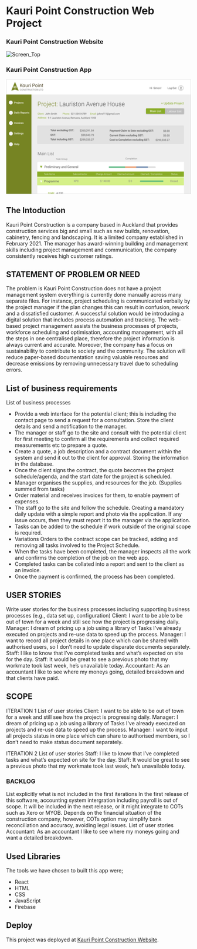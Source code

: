 # Kauri Point Construction Web Project

### Kauri Point Construction Website
![Screen_Top](https://github.com/Masamist/KauriPointConstruction/blob/main/src/assets/kpc-web.png=300x)

### Kauri Point Construction App
![Screen_Top](https://github.com/Masamist/KauriPointConstruction/blob/main/src/assets/kpc-app.png)

## The Intoduction

Kauri Point Construction is a company based in Auckland that provides construction services big and small such as new builds, renovation, cabinetry, fencing and landscaping. It is a limited company established in February 2021. The manager has award-winning building and management skills including project management and communication, the company consistently receives high customer ratings.

## STATEMENT OF PROBLEM OR NEED
The problem is Kauri Point Construction does not have a project management system everything is currently done manually across many separate files. For instance, project scheduling is communicated verbally by the project manager if the plan changes this can result in confusion, rework and a dissatisfied customer. 
A successful solution would be introducing a digital solution that includes process automation and tracking. The web-based project management assists the business processes of projects, workforce scheduling and optimisation, accounting management, with all the steps in one centralised place, therefore the project information is always current and accurate. Moreover, the company has a focus on sustainability to contribute to society and the community. The solution will reduce paper-based documentation saving valuable resources and decrease emissions by removing unnecessary travel due to scheduling errors.


## List of business requirements

List of business processes
-	Provide a web interface for the potential client; this is including the contact page to send a request for a consultation. Store the client details and send a notification to the manager.
-	The manager or staff go to the site and consult with the potential client for first meeting to confirm all the requirements and collect required measurements etc to prepare a quote.
-	Create a quote, a job description and a contract document within the system and send it out to the client for approval. Storing the information in the database.
-	Once the client signs the contract, the quote becomes the project schedule/agenda, and the start date for the project is scheduled.
-	Manager organises the supplies, and resources for the job. (Supplies summed from tasks)
-	Order material and receives invoices for them, to enable payment of expenses.
-	The staff go to the site and follow the schedule. Creating a mandatory daily update with a simple report and photo via the application. If any issue occurs, then they must report it to the manager via the application.
-	Tasks can be added to the schedule if work outside of the original scope is required.
-	Variations Orders to the contract scope can be tracked, adding and removing all tasks involved to the Project Schedule.
-	When the tasks have been completed, the manager inspects all the work and confirms the completion of the job on the web app.
-	Completed tasks can be collated into a report and sent to the client as an invoice.
-	Once the payment is confirmed, the process has been completed.


## USER STORIES

Write user stories for the business processes including supporting business processes (e.g., data set up, configuration)
Client: I want to be able to be out of town for a week and still see how the project is progressing daily.
Manager: I dream of pricing up a job using a library of Tasks I've already executed on projects and re-use data to speed up the process.
Manager: I want to record all project details in one place which can be shared with authorised users, so I don’t need to update disparate documents separately.
Staff: I like to know that I’ve completed tasks and what’s expected on site for the day.
Staff: It would be great to see a previous photo that my workmate took last week, he’s unavailable today.
Accountant: As an accountant I like to see where my moneys going, detailed breakdown and that clients have paid.


## SCOPE

ITERATION 1
List of user stories
Client: I want to be able to be out of town for a week and still see how the project is progressing daily.
Manager: I dream of pricing up a job using a library of Tasks I've already executed on projects and re-use data to speed up the process.
Manager: I want to input all projects status in one place which can share to authorised members, so I don’t need to make status document separately.

ITERATION 2
List of user stories
Staff: I like to know that I’ve completed tasks and what’s expected on site for the day.
Staff: It would be great to see a previous photo that my workmate took last week, he’s unavailable today.


### BACKLOG

List explicitly what is not included in the first iterations
In the first release of this software, accounting system intergration including payroll is out of scope. It will be included in the next release, or it might integrate to COTs such as Xero or MYOB. Depends on the financial situation of the construction company, however, COTs option may simplify bank reconciliation and accuracy, avoiding legal issues.
List of user stories
Accountant: As an accountant I like to see where my moneys going and want a detailed breakdown.

## Used Libraries
The tools we have chosen to built this app were;
- React
- HTML
- CSS
- JavaScript
- Firebase

## Deploy
This project was deployed at [Kauri Point Construction Website](https://www.kauripointconstruction.co.nz/).



